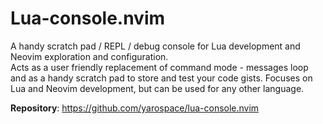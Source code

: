# Lua-console.nvim

A handy scratch pad / REPL / debug console for Lua development and Neovim exploration and configuration.  
Acts as a user friendly replacement of command mode - messages loop and as a handy scratch pad to store and test your code gists.
Focuses on Lua and Neovim development, but can be used for any other language.

**Repository**: <https://github.com/yarospace/lua-console.nvim>
